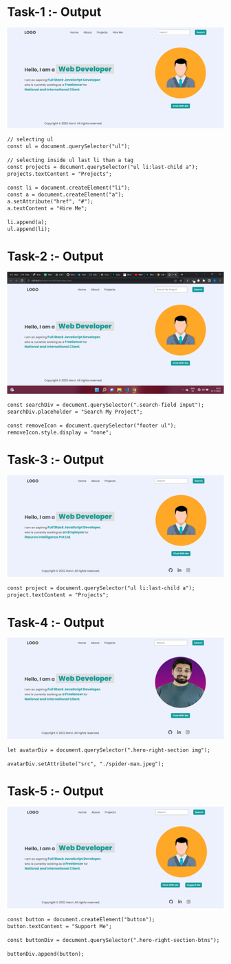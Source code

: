 # Task-1 :- Output

![Project](./task1Output.png)

```
// selecting ul
const ul = document.querySelector("ul");

// selecting inside ul last li than a tag
const projects = document.querySelector("ul li:last-child a");
projects.textContent = "Projects";

const li = document.createElement("li");
const a = document.createElement("a");
a.setAttribute("href", "#");
a.textContent = "Hire Me";

li.append(a);
ul.append(li);
```

# Task-2 :- Output

![Project](./task2Output.png)

```
const searchDiv = document.querySelector(".search-field input");
searchDiv.placeholder = "Search My Project";

const removeIcon = document.querySelector("footer ul");
removeIcon.style.display = "none";
```

# Task-3 :- Output

![Project](./task3Output.png)

```
const project = document.querySelector("ul li:last-child a");
project.textContent = "Projects";
```

# Task-4 :- Output

![Project](./task4Output.png)

```
let avatarDiv = document.querySelector(".hero-right-section img");

avatarDiv.setAttribute("src", "./spider-man.jpeg");
```

# Task-5 :- Output

![Project](./task5Output.png)

```
const button = document.createElement("button");
button.textContent = "Support Me";

const buttonDiv = document.querySelector(".hero-right-section-btns");

buttonDiv.append(button);
```
